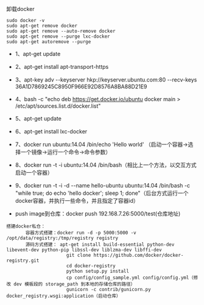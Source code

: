 卸载docker
```shell
sudo docker -v
sudo apt-get remove docker
sudo apt-get remove --auto-remove docker
sudo apt-get remove --purge lxc-docker
sudo apt-get autoremove --purge
```


- 1、apt-get update
- 2、apt-get install apt-transport-https
- 3、apt-key adv --keyserver hkp://keyserver.ubuntu.com:80 --recv-keys 36A1D7869245C8950F966E92D8576A8BA88D21E9
- 4、bash -c "echo deb https://get.docker.io/ubuntu docker main > /etc/apt/sources.list.d/docker.list"
- 5、apt-get update
- 6、apt-get install lxc-docker
- 7、docker run ubuntu:14.04 /bin/echo 'Hello world' （启动一个容器->选择一个镜像->运行一个命令->命令参数）
- 8、docker run -t -i ubuntu:14.04 /bin/bash（相比上一个方法，以交互方式启动一个容器）
- 9、docker run -t -i -d --name hello-ubuntu ubuntu:14.04 /bin/bash -c "while true; do echo 'hello docker'; sleep 1; done"（后台方式运行一个docker容器，并执行一些命令，并且指定了容器id）


- push image到仓库：docker push 192.168.7.26:5000/test(仓库地址)
```	
搭建docker私仓：
	   容器方式搭建：docker run -d -p 5000:5000 -v /opt/data/registry:/tmp/registry registry
	   源码方式搭建： apt-get install build-essential python-dev libevent-dev python-pip libssl-dev liblzma-dev libffi-dev
	                  git clone https://github.com/docker/docker-registry.git
					  cd docker-registry
					  python setup.py install
					  cp config/config_sample.yml config/config.yml（修改 dev 模板段的 storage_path 到本地的存储仓库的路径）
					  gunicorn -c contrib/gunicorn.py docker_registry.wsgi:application（启动仓库）
```
